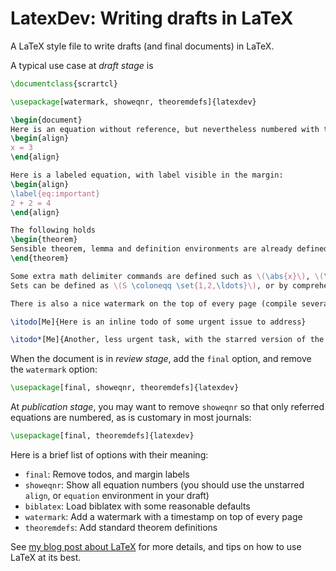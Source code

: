 LatexDev: Writing drafts in LaTeX
=================================

A LaTeX style file to write drafts (and final documents) in LaTeX.

A typical use case at *draft stage* is

```latex
\documentclass{scrartcl}

\usepackage[watermark, showeqnr, theoremdefs]{latexdev}

\begin{document}
Here is an equation without reference, but nevertheless numbered with the \texttt{showeqnr} option on:
\begin{align}
x = 3
\end{align}

Here is a labeled equation, with label visible in the margin:
\begin{align}
\label{eq:important}
2 + 2 = 4
\end{align}

The following holds
\begin{theorem}
Sensible theorem, lemma and definition environments are already defined.
\end{theorem}

Some extra math delimiter commands are defined such as \(\abs{x}\), \(\norm{x}\), or \(\pairing{\omega}{X}\).
Sets can be defined as \(S \coloneqq \set{1,2,\ldots}\), or by comprehension as \(S' \coloneqq \setc{i \in S}{i \leq 10}\).

There is also a nice watermark on the top of every page (compile several times).

\itodo[Me]{Here is an inline todo of some urgent issue to address}

\itodo*[Me]{Another, less urgent task, with the starred version of the \texttt{itodo} command.}
```

When the document is in *review stage*, add the `final` option, and remove the `watermark` option:

```latex
\usepackage[final, showeqnr, theoremdefs]{latexdev}
```

At *publication stage*, you may want to remove `showeqnr` so that only referred equations are numbered, as is customary in most journals:
```latex
\usepackage[final, theoremdefs]{latexdev}
```

Here is a brief list of options with their meaning:

* `final`: Remove todos, and margin labels
* `showeqnr`: Show all equation numbers (you should use the unstarred `align`, or `equation` environment in your draft)
* `biblatex`: Load biblatex with some reasonable defaults
* `watermark`: Add a watermark with a timestamp on top of every page
* `theoremdefs`: Add standard theorem definitions

See [my blog post about LaTeX](http://www.olivierverdier.com/posts/2013/07/15/modern-latex/) for more details, and tips on how to use LaTeX at its best.
